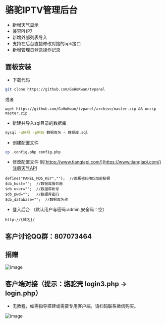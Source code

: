 # 骆驼IPTV管理后台

- 新增天气显示
- 兼容PHP7
- 新增外部列表导入
- 支持在后台直接修改对接的apk接口
- 新增管理员登录操作记录

## 面板安装
- 下载代码
```bash
git clone https://github.com/GaHoKwan/tvpanel
```
或者
```
wget https://github.com/GaHoKwan/tvpanel/archive/master.zip && unzip master.zip
```

- 新建并导入sql目录的数据库
```bash
mysql -u帐号 -p密码 数据库名 < 数据库.sql
```

- 创建配置文件
```bash
cp .config.php config.php
```

- 修改配置文件
到[https://www.tianqiapi.com/](https://www.tianqiapi.com/)注册天气API
```
define("PANEL_MD5_KEY","");  //面板密码MD5加密秘钥
$db_host="";  //数据库服务器
$db_user="";  //数据库帐号
$db_pwd="";   //数据库密码
$db_database="";  //数据库名称
```

- 登入后台 （默认用户与密码:admin,安全码：空）
```
http://{域名}/
```

## 客户讨论QQ群：807073464

## 捐赠
![image](https://github.com/GaHoKwan/tvpanel/raw/master/wechat-pay.png)

## 客户端对接（提示：骆驼壳 login3.php -> login.php）
- 无教程，如需指导搭建或需要专用客户端，请扫码联系微信购买。

![image](https://github.com/GaHoKwan/tvpanel/raw/master/wechat.jpeg)
